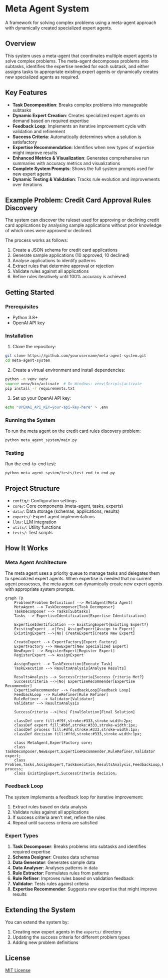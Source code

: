 # Meta Agent System

A framework for solving complex problems using a meta-agent approach with dynamically created specialized expert agents.

## Overview

This system uses a meta-agent that coordinates multiple expert agents to solve complex problems. The meta-agent decomposes problems into subtasks, identifies the expertise needed for each subtask, and either assigns tasks to appropriate existing expert agents or dynamically creates new specialized agents as required.

## Key Features

- **Task Decomposition**: Breaks complex problems into manageable subtasks
- **Dynamic Expert Creation**: Creates specialized expert agents on demand based on required expertise
- **Feedback Loop**: Implements an iterative improvement cycle with validation and refinement
- **Success Criteria**: Automatically determines when a solution is satisfactory
- **Expertise Recommendation**: Identifies when new types of expertise might improve results
- **Enhanced Metrics & Visualization**: Generates comprehensive run summaries with accuracy metrics and visualizations
- **Complete System Prompts**: Shows the full system prompts used for new expert agents
- **Dynamic Testing & Validation**: Tracks rule evolution and improvements over iterations

## Example Problem: Credit Card Approval Rules Discovery

The system can discover the ruleset used for approving or declining credit card applications by analysing sample applications without prior knowledge of which ones were approved or declined.

The process works as follows:
1. Create a JSON schema for credit card applications
2. Generate sample applications (10 approved, 10 declined)
3. Analyse applications to identify patterns
4. Extract rules that determine approval or rejection
5. Validate rules against all applications
6. Refine rules iteratively until 100% accuracy is achieved

## Getting Started

### Prerequisites

- Python 3.8+
- OpenAI API key

### Installation

1. Clone the repository:
```bash
git clone https://github.com/yourusername/meta-agent-system.git
cd meta-agent-system
```

2. Create a virtual environment and install dependencies:
```bash
python -m venv venv
source venv/bin/activate  # On Windows: venv\Scripts\activate
pip install -r requirements.txt
```

3. Set up your OpenAI API key:
```bash
echo "OPENAI_API_KEY=your-api-key-here" > .env
```

### Running the System

To run the meta agent on the credit card rules discovery problem:

```bash
python meta_agent_system/main.py
```

### Testing

Run the end-to-end test:

```bash
python meta_agent_system/tests/test_end_to_end.py
```

## Project Structure

- `config/`: Configuration settings
- `core/`: Core components (meta-agent, tasks, experts)
- `data/`: Data storage (schemas, applications, results)
- `experts/`: Expert agent implementations
- `llm/`: LLM integration
- `utils/`: Utility functions
- `tests/`: Test scripts

## How It Works

### Meta Agent Architecture

The meta agent uses a priority queue to manage tasks and delegates them to specialized expert agents. When expertise is needed that no current agent possesses, the meta agent can dynamically create new expert agents with appropriate system prompts.

```mermaid
graph TD
    Problem[Problem Definition] --> MetaAgent[Meta Agent]
    MetaAgent --> TaskDecomposer[Task Decomposer]
    TaskDecomposer --> Tasks[Subtasks]
    Tasks --> ExpertiseIdentification[Expertise Identification]
    
    ExpertiseIdentification --> ExistingExpert{Existing Expert?}
    ExistingExpert -->|Yes| AssignExpert[Assign to Expert]
    ExistingExpert -->|No| CreateExpert[Create New Expert]
    
    CreateExpert --> ExpertFactory[Expert Factory]
    ExpertFactory --> NewExpert[New Specialized Expert]
    NewExpert --> RegisterExpert[Register Expert]
    RegisterExpert --> AssignExpert
    
    AssignExpert --> TaskExecution[Execute Task]
    TaskExecution --> ResultsAnalysis[Analyse Results]
    
    ResultsAnalysis --> SuccessCriteria{Success Criteria Met?}
    SuccessCriteria -->|No| ExpertiseRecommender[Expertise Recommender]
    ExpertiseRecommender --> FeedbackLoop[Feedback Loop]
    FeedbackLoop --> RuleRefiner[Rule Refiner]
    RuleRefiner --> Validator[Validator]
    Validator --> ResultsAnalysis
    
    SuccessCriteria -->|Yes| FinalSolution[Final Solution]
    
    classDef core fill:#f9f,stroke:#333,stroke-width:2px;
    classDef expert fill:#bbf,stroke:#333,stroke-width:1px;
    classDef process fill:#dfd,stroke:#333,stroke-width:1px;
    classDef decision fill:#ffd,stroke:#333,stroke-width:1px;
    
    class MetaAgent,ExpertFactory core;
    class TaskDecomposer,NewExpert,ExpertiseRecommender,RuleRefiner,Validator expert;
    class Problem,Tasks,AssignExpert,TaskExecution,ResultsAnalysis,FeedbackLoop,FinalSolution process;
    class ExistingExpert,SuccessCriteria decision;
```

### Feedback Loop

The system implements a feedback loop for iterative improvement:
1. Extract rules based on data analysis
2. Validate rules against all applications
3. If success criteria aren't met, refine the rules
4. Repeat until success criteria are satisfied

### Expert Types

1. **Task Decomposer**: Breaks problems into subtasks and identifies required expertise
2. **Schema Designer**: Creates data schemas
3. **Data Generator**: Generates sample data
4. **Data Analyser**: Analyses patterns in data
5. **Rule Extractor**: Formulates rules from patterns
6. **Rule Refiner**: Improves rules based on validation feedback
7. **Validator**: Tests rules against criteria
8. **Expertise Recommender**: Suggests new expertise that might improve results

## Extending the System

You can extend the system by:
1. Creating new expert agents in the `experts/` directory
2. Updating the success criteria for different problem types
3. Adding new problem definitions

## License

[MIT License](LICENSE)

